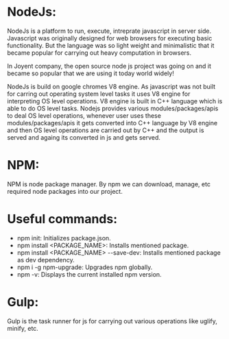 # NodeJs:
  NodeJs is a platform to run, execute, intreprate javascript in server side. Javascript was originally designed for web browsers for executing basic functionality. But the language was so light weight and minimalistic that it became popular for carrying out heavy computation in browsers.
  
  In Joyent company, the open source node js project was going on and it became so popular that we are using it today world widely!
  
  NodeJs is build on google chromes V8 engine. As javascript was not built for carring out operating system level tasks it uses V8 engine for interpreting OS level operations. V8 engine is built in C++ language which is able to do OS level tasks. Nodejs provides various modules/packages/apis to deal OS level operations, whenever user uses these modules/packages/apis it gets converted into C++ language by V8 engine and then OS level operations are carried out by C++ and the output is served and againg its converted in js and gets served.

# NPM:
  NPM is node package manager. By npm we can download, manage, etc required node packages into our project.
  
# Useful commands: 
  * npm init: Initializes package.json.
  * npm install <PACKAGE_NAME>: Installs mentioned package.
  * npm install <PACKAGE_NAME> --save-dev: Installs mentioned package as dev dependency.
  * npm i -g npm-upgrade: Upgrades npm globally.
  * npm -v: Displays the current installed npm version.
  
# Gulp:
  Gulp is the task runner for js for carrying out various operations like uglify, minify, etc.
